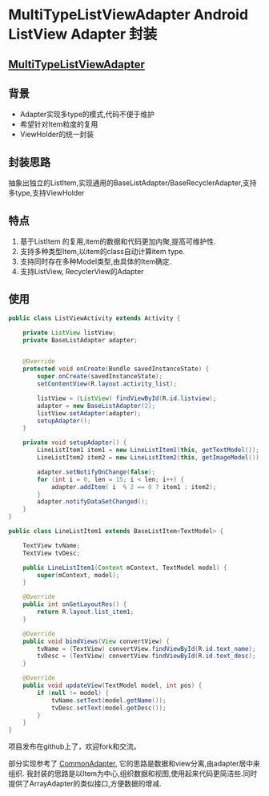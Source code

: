# MultiTypeListViewAdapter Android ListView Adapter 封装

## [MultiTypeListViewAdapter](https://github.com/kmfish/MultiTypeListViewAdapter)

## 背景
- Adapter实现多type的模式,代码不便于维护
- 希望针对Item粒度的复用
- ViewHolder的统一封装

## 封装思路
抽象出独立的ListItem,实现通用的BaseListAdapter/BaseRecyclerAdapter,支持多type,支持ViewHolder

## 特点
1. 基于ListItem 的复用,item的数据和代码更加内聚,提高可维护性.
2. 支持多种类型Item,以item的class自动计算item type.
3. 支持同时存在多种Model类型,由具体的Item确定.
4. 支持ListView, RecyclerView的Adapter

## 使用
```java
public class ListViewActivity extends Activity {

    private ListView listView;
    private BaseListAdapter adapter;


    @Override
    protected void onCreate(Bundle savedInstanceState) {
        super.onCreate(savedInstanceState);
        setContentView(R.layout.activity_list);

        listView = (ListView) findViewById(R.id.listview);
        adapter = new BaseListAdapter(2);
        listView.setAdapter(adapter);
        setupAdapter();
    }

    private void setupAdapter() {
        LineListItem1 item1 = new LineListItem1(this, getTextModel());
        LineListItem2 item2 = new LineListItem2(this, getImageModel());

        adapter.setNotifyOnChange(false);
        for (int i = 0, len = 15; i < len; i++) {
            adapter.addItem( i  % 2 == 0 ? item1 : item2);
        }
        adapter.notifyDataSetChanged();
    }
}

public class LineListItem1 extends BaseListItem<TextModel> {

    TextView tvName;
    TextView tvDesc;

    public LineListItem1(Context mContext, TextModel model) {
        super(mContext, model);
    }

    @Override
    public int onGetLayoutRes() {
        return R.layout.list_item1;
    }

    @Override
    public void bindViews(View convertView) {
        tvName = (TextView) convertView.findViewById(R.id.text_name);
        tvDesc = (TextView) convertView.findViewById(R.id.text_desc);
    }

    @Override
    public void updateView(TextModel model, int pos) {
        if (null != model) {
            tvName.setText(model.getName());
            tvDesc.setText(model.getDesc());
        }
    }
}
```

项目发布在github上了，欢迎fork和交流。

部分实现参考了 [CommonAdapter](https://github.com/tianzhijiexian/CommonAdapter), 它的思路是数据和view分离,由adapter居中来组织.
我封装的思路是以Item为中心,组织数据和视图,使用起来代码更简洁些.同时提供了ArrayAdapter的类似接口,方便数据的增减.




